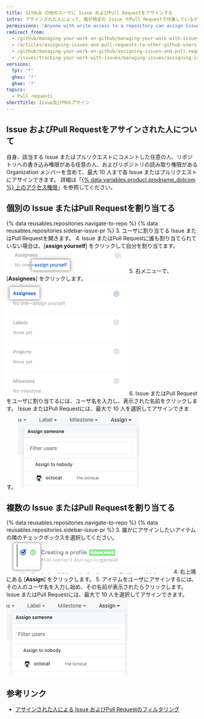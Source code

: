 ```yaml
---
title: GitHub の他のユーザに Issue およびPull Requestをアサインする
intro: アサインされた人によって、誰が特定の Issue やPull Requestで作業しているかが明確になります。
permissions: 'Anyone with write access to a repository can assign issues and pull requests. {% data reusables.enterprise-accounts.emu-permission-repo %}'
redirect_from:
  - /github/managing-your-work-on-github/managing-your-work-with-issues-and-pull-requests/assigning-issues-and-pull-requests-to-other-github-users
  - /articles/assigning-issues-and-pull-requests-to-other-github-users
  - /github/managing-your-work-on-github/assigning-issues-and-pull-requests-to-other-github-users
  - /issues/tracking-your-work-with-issues/managing-issues/assigning-issues-and-pull-requests-to-other-github-users
versions:
  fpt: '*'
  ghes: '*'
  ghae: '*'
topics:
  - Pull requests
shortTitle: Issue及びPRのアサイン
---
```


## Issue およびPull Requestをアサインされた人について

自身、該当する Issue またはプルリクエストにコメントした任意の人、リポジトリへの書き込み権限がある任意の人、およびリポジトリの読み取り権限がある Organization メンバーを含めて、最大 10 人まで各 Issue またはプルリクエストにアサインできます。 詳細は「[{% data variables.product.prodname_dotcom %} 上のアクセス権限](/articles/access-permissions-on-github)」を参照してください。

## 個別の Issue またはPull Requestを割り当てる

{% data reusables.repositories.navigate-to-repo %}
{% data reusables.repositories.sidebar-issue-pr %}
3. ユーザに割り当てる Issue またはPull Requestを開きます。
4. Issue またはPull Requestに誰も割り当てられていない場合は、[**assign yourself**] をクリックして自分を割り当てます。 ![自分にアイテムを割り当てる](/assets/images/help/issues/assign_yourself.png)
5. 右メニューで、[**Assignees**] をクリックします。 ![アサインされた人のメニュー項目](/assets/images/help/issues/assignee_menu.png)
6. Issue またはPull Requestをユーザに割り当てるには、ユーザ名を入力し、表示された名前をクリックします。 Issue またはPull Requestには、最大で 10 人を選択してアサインできます。 ![Issue のアサインのドロップダウンメニュー](/assets/images/help/issues/issues_assigning_dropdown.png)

## 複数の Issue またはPull Requestを割り当てる

{% data reusables.repositories.navigate-to-repo %}
{% data reusables.repositories.sidebar-issue-pr %}
3. 誰かにアサインしたいアイテムの隣のチェックボックスを選択してください。 ![Issue のメタデータチェックボックス](/assets/images/help/issues/issues_assign_checkbox.png)
4. 右上隅にある [**Assign**] をクリックします。
5. アイテムをユーザにアサインするには、その人のユーザ名を入力し始め、その名前が表示されたらクリックします。 Issue またはPull Requestには、最大で 10 人を選択してアサインできます。 ![Issue のアサインのドロップダウンメニュー](/assets/images/help/issues/issues_assigning_dropdown.png)

## 参考リンク

* [アサインされた人による Issue およびPull Requestのフィルタリング](/articles/filtering-issues-and-pull-requests-by-assignees)
